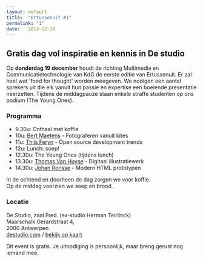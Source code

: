 ```yaml
---
layout: default
title:  "Ertussenuit #1"
permalink: "1"
date:   2013-12-19
---
```


<h2 class="tagline">Gratis dag vol inspiratie en kennis in De studio</h2>

<p>Op <strong>donderdag 19 december</strong> houdt de richting Multimedia en Communicatietechnologie van KdG de eerste editie van Ertussenuit.
Er zal heel wat 'food for thought' worden meegeven.
We nodigen een aantal sprekers uit die elk vanuit hun passie en expertise een boeiende presentatie neerzetten.
Tijdens de middagpauze staan enkele straffe studenten op ons podium (The Young Ones).</p>

<h3>Programma</h3>
<ul>
  <li>9.30u: Onthaal met koffie</li>
  <li>10u: <a href="http://b-kites.blogspot.be/">Bert Maetens</a> - Fotograferen vanuit kites</li>
  <li>11u: <a href="https://twitter.com/thijsferyn">Thijs Feryn</a> - Open source development trends</li>
  <li>12u: Lunch: soep!</li>
  <li>12.30u: The Young Ones (tijdens lunch)</li>
  <li>13.30u: <a href="https://twitter.com/ThoV">Thomas Van Huyse</a> - Digitaal illustratiewerk</li>
  <li>14.30u: <a href="https://twitter.com/wolfr_">Johan Ronsse</a> - Modern HTML prototypen</li>
</ul>

<p>In de ochtend en doorheen de dag zorgen we voor koffie.<br>
Op de middag voorzien we soep en brood.</p>

<h3>Locatie</h3>
<p>
De Studio, zaal Fred. (ex-studio Herman Teirlinck)<br>
Maarschalk Gerardstraat 4,<br>
2000 Antwerpen<br>
<a href="http://destudio.com">destudio.com</a> / <a href="https://maps.google.be/maps?t=m&q=Maarschalk+Gerardstraat+4+antwerpen">bekijk op kaart</a>
</p>

<p>Dit event is gratis. Je uitnodiging is persoonlijk, maar breng gerust nog iemand mee. </p>